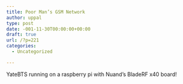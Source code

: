 ```yaml
---
title: Poor Man’s GSM Network
author: uppal
type: post
date: -001-11-30T00:00:00+00:00
draft: true
url: /?p=221
categories:
  - Uncategorized

---
```

YateBTS running on a raspberry pi with Nuand&#8217;s BladeRF x40 board!

<!-- AdSense Now! Lite: PreFiltered - NoAds [ WP is not in the loop. ] -->